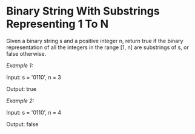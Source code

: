 # Binary String With Substrings Representing 1 To N

Given a binary string s and a positive integer n, return true if the binary representation of all the integers in the range [1, n] are substrings of s, or false otherwise. 

*Example 1:*

Input: s = '0110', n = 3

Output: true

*Example 2:*

Input: s = '0110', n = 4

Output: false